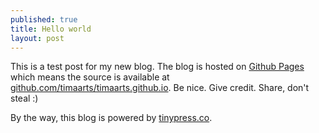 ```yaml
---
published: true
title: Hello world
layout: post
---
```

This is a test post for my new blog. The blog is hosted on [Github Pages](http://pages.github.com/) which means the source is available at [github.com/timaarts/timaarts.github.io](http://github.com/timaarts/timaarts.github.io). Be nice. Give credit. Share, don't steal :)

By the way, this blog is powered by [tinypress.co](https://tinypress.co).